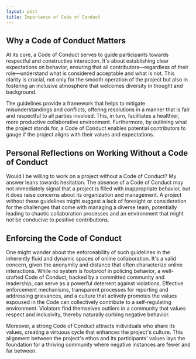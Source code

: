 ```yaml
---
layout: post
title: Importance of Code of Conduct 
---
```


## Why a Code of Conduct Matters

At its core, a Code of Conduct serves to guide participants towards respectful and constructive interaction. It's about establishing clear expectations on behavior, ensuring that all contributors—regardless of their role—understand what is considered acceptable and what is not. This clarity is crucial, not only for the smooth operation of the project but also in fostering an inclusive atmosphere that welcomes diversity in thought and background.

The guidelines provide a framework that helps to mitigate misunderstandings and conflicts, offering resolutions in a manner that is fair and respectful to all parties involved. This, in turn, facilitates a healthier, more productive collaborative environment. Furthermore, by outlining what the project stands for, a Code of Conduct enables potential contributors to gauge if the project aligns with their values and expectations.

## Personal Reflections on Working Without a Code of Conduct

Would I be willing to work on a project without a Code of Conduct? My answer leans towards hesitation. The absence of a Code of Conduct may not immediately signal that a project is filled with inappropriate behavior, but it does raise concerns about its organization and management. A project without these guidelines might suggest a lack of foresight or consideration for the challenges that come with managing a diverse team, potentially leading to chaotic collaboration processes and an environment that might not be conducive to positive contributions.

## Enforcing the Code of Conduct

One might wonder about the enforceability of such guidelines in the inherently fluid and dynamic spaces of online collaboration. It's a valid concern, given the anonymity and distance that often characterize online interactions. While no system is foolproof in policing behavior, a well-crafted Code of Conduct, backed by a committed community and leadership, can serve as a powerful deterrent against violations. Effective enforcement mechanisms, transparent processes for reporting and addressing grievances, and a culture that actively promotes the values espoused in the Code can collectively contribute to a self-regulating environment. Violators find themselves outliers in a community that values respect and inclusivity, thereby naturally curbing negative behavior.

Moreover, a strong Code of Conduct attracts individuals who share its values, creating a virtuous cycle that enhances the project's culture. This alignment between the project's ethos and its participants' values lays the foundation for a thriving community where negative instances are fewer and far between.


